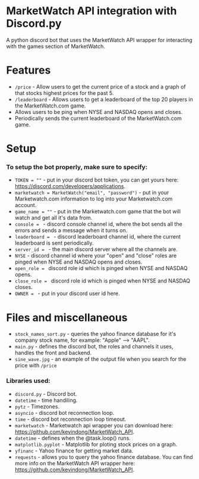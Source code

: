 # MarketWatch API integration with Discord.py
A python discord bot that uses the MarketWatch API wrapper for interacting with the games section of MarketWatch.

# Features
* `/price` - Allow users to get the current price of a stock and a graph of that stocks highest prices for the past 5.
* `/leaderboard` - Allows users to get a leaderboard of the top 20 players in the MarketWatch.com game.
* Allows users to be ping when NYSE and NASDAQ opens and closes.
* Periodically sends the current leaderboard of the MarketWatch.com game.

# Setup
### To setup the bot properly, make sure to specify:
* `TOKEN = ""` - put in your discord bot token, you can get yours here: https://discord.com/developers/applications.
* `marketwatch = MarketWatch("email", "password")` - put in your Marketwatch.com information to log into your Marketwatch.com account.
* `game_name = ""` - put in the Marketwatch.com game that the bot will watch and get all it's data from.
* `console = ` - discord console channel id, where the bot sends all the errors and sends a message when it turns on.
* `leaderboard = ` - discord leaderboard channel id, where the current leaderboard is sent periodically.
* `server_id = ` - the main discord server where all the channels are.
* `NYSE` - discord channel id where your "open" and "close" roles are pinged when NYSE and NASDAQ opens and closes.
* `open_role = ` discord role id which is pinged when NYSE and NASDAQ opens.
* `close_role = ` discord role id which is pinged when NYSE and NASDAQ closes.
* `OWNER = ` - put in your discord user id here.

# Files and miscellaneous
* `stock_names_sort.py` - queries the yahoo finance database for it's company stock name, for example: "Apple" --> "AAPL".
* `main.py` - defines the discord bot, the roles and channels it uses, handles the front and backend.
* `sine_wave.jpg` - an example of the output file when you search for the price with `/price`
### Libraries used:
* `discord.py` - Discord bot.
* `datetime` - time handiling.
* `pytz` - Timezones.
* `asyncio` - discord bot reconnection loop.
* `time` - discord bot reconnection loop timeout.
* `marketwatch` - Marketwatch api wrapper you can download here: https://github.com/kevindong/MarketWatch_API.
* `datetime` - defines when the @task.loop() runs.
* `matplotlib.pyplot` - Matplotlib for ploting stock prices on a graph.
* `yfinanc` - Yahoo finance for getting market data.
* `requests` - allows you to query the yahoo finance database.
You can find more info on the MarketWatch API wrapper here: https://github.com/kevindong/MarketWatch_API.
